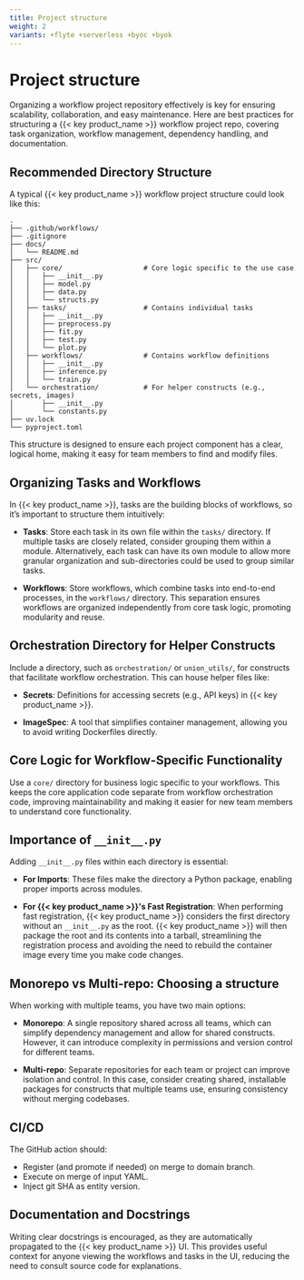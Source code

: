 ```yaml
---
title: Project structure
weight: 2
variants: +flyte +serverless +byoc +byok
---
```


# Project structure

Organizing a workflow project repository effectively is key for ensuring scalability, collaboration, and easy maintenance.
Here are best practices for structuring a {{< key product_name >}} workflow project repo, covering task organization, workflow management, dependency handling, and documentation.


## Recommended Directory Structure

A typical {{< key product_name >}} workflow project structure could look like this:

```shell
.
├── .github/workflows/
├── .gitignore
├── docs/
│   └── README.md
├── src/
│   ├── core/                    # Core logic specific to the use case
│   │   ├── __init__.py
│   │   ├── model.py
│   │   ├── data.py
│   │   └── structs.py
│   ├── tasks/                   # Contains individual tasks
│   │   ├── __init__.py
│   │   ├── preprocess.py
│   │   ├── fit.py
│   │   ├── test.py
│   │   └── plot.py
│   ├── workflows/               # Contains workflow definitions
│   │   ├── __init__.py
│   │   ├── inference.py
│   │   └── train.py
│   └── orchestration/           # For helper constructs (e.g., secrets, images)
│       ├── __init__.py
│       └── constants.py
├── uv.lock
└── pyproject.toml

```

This structure is designed to ensure each project component has a clear, logical home, making it easy for team members to find and modify files.


## Organizing Tasks and Workflows

In {{< key product_name >}}, tasks are the building blocks of workflows, so it’s important to structure them intuitively:

* **Tasks**: Store each task in its own file within the `tasks/` directory. If multiple tasks are closely related, consider grouping them within a module. Alternatively, each task can have its own module to allow more granular organization and sub-directories could be used to group similar tasks.

* **Workflows**: Store workflows, which combine tasks into end-to-end processes, in the `workflows/` directory. This separation ensures workflows are organized independently from core task logic, promoting modularity and reuse.


## Orchestration Directory for Helper Constructs

Include a directory, such as `orchestration/` or `union_utils/`, for constructs that facilitate workflow orchestration. This can house helper files like:

* **Secrets**: Definitions for accessing secrets (e.g., API keys) in {{< key product_name >}}.

* **ImageSpec**: A tool that simplifies container management, allowing you to avoid writing Dockerfiles directly.


## Core Logic for Workflow-Specific Functionality

Use a `core/` directory for business logic specific to your workflows. This keeps the core application code separate from workflow orchestration code, improving maintainability and making it easier for new team members to understand core functionality.


## Importance of `__init__.py`

Adding `__init__.py` files within each directory is essential:

* **For Imports**: These files make the directory a Python package, enabling proper imports across modules.

* **For {{< key product_name >}}'s Fast Registration**: When performing fast registration, {{< key product_name >}} considers the first directory without an `__init__.py` as the root. {{< key product_name >}} will then package the root and its contents into a tarball, streamlining the registration process and avoiding the need to rebuild the container image every time you make code changes.


## Monorepo vs Multi-repo: Choosing a structure

When working with multiple teams, you have two main options:

* **Monorepo**: A single repository shared across all teams, which can simplify dependency management and allow for shared constructs. However, it can introduce complexity in permissions and version control for different teams.

* **Multi-repo**: Separate repositories for each team or project can improve isolation and control. In this case, consider creating shared, installable packages for constructs that multiple teams use, ensuring consistency without merging codebases.

## CI/CD

The GitHub action should:
* Register (and promote if needed) on merge to domain branch.
* Execute on merge of input YAML.
* Inject git SHA as entity version.


## Documentation and Docstrings

Writing clear docstrings is encouraged, as they are automatically propagated to the {{< key product_name >}} UI. This provides useful context for anyone viewing the workflows and tasks in the UI, reducing the need to consult source code for explanations.
